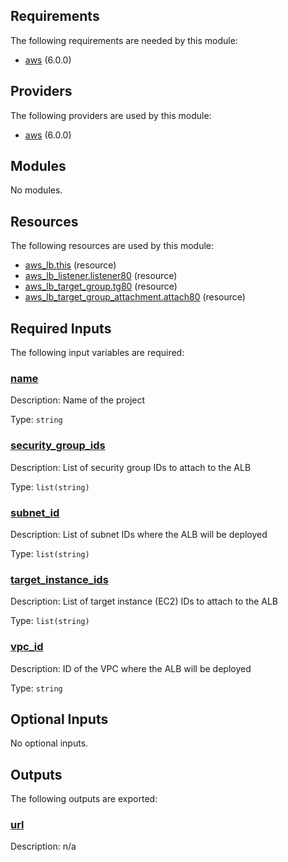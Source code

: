 ## Requirements

The following requirements are needed by this module:

- <a name="requirement_aws"></a> [aws](#requirement\_aws) (6.0.0)

## Providers

The following providers are used by this module:

- <a name="provider_aws"></a> [aws](#provider\_aws) (6.0.0)

## Modules

No modules.

## Resources

The following resources are used by this module:

- [aws_lb.this](https://registry.terraform.io/providers/hashicorp/aws/6.0.0/docs/resources/lb) (resource)
- [aws_lb_listener.listener80](https://registry.terraform.io/providers/hashicorp/aws/6.0.0/docs/resources/lb_listener) (resource)
- [aws_lb_target_group.tg80](https://registry.terraform.io/providers/hashicorp/aws/6.0.0/docs/resources/lb_target_group) (resource)
- [aws_lb_target_group_attachment.attach80](https://registry.terraform.io/providers/hashicorp/aws/6.0.0/docs/resources/lb_target_group_attachment) (resource)

## Required Inputs

The following input variables are required:

### <a name="input_name"></a> [name](#input\_name)

Description: Name of the project

Type: `string`

### <a name="input_security_group_ids"></a> [security\_group\_ids](#input\_security\_group\_ids)

Description: List of security group IDs to attach to the ALB

Type: `list(string)`

### <a name="input_subnet_id"></a> [subnet\_id](#input\_subnet\_id)

Description: List of subnet IDs where the ALB will be deployed

Type: `list(string)`

### <a name="input_target_instance_ids"></a> [target\_instance\_ids](#input\_target\_instance\_ids)

Description: List of target instance (EC2) IDs to attach to the ALB

Type: `list(string)`

### <a name="input_vpc_id"></a> [vpc\_id](#input\_vpc\_id)

Description: ID of the VPC where the ALB will be deployed

Type: `string`

## Optional Inputs

No optional inputs.

## Outputs

The following outputs are exported:

### <a name="output_url"></a> [url](#output\_url)

Description: n/a
